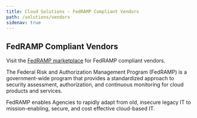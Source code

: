```yaml
---
title: Cloud Solutions - FedRAMP Compliant Vendors 
path: /solutions/vendors
sidenav: true
---
```


## FedRAMP Compliant Vendors

Visit the [FedRAMP marketplace](https://marketplace.fedramp.gov) for FedRAMP compliant vendors.

The Federal Risk and Authorization Management Program (FedRAMP) is a government-wide program that provides a standardized approach to security assessment, authorization, and continuous monitoring for cloud products and services.

FedRAMP enables Agencies to rapidly adapt from old, insecure legacy IT to mission-enabling, secure, and cost effective cloud-based IT.
<CspList1></CspList1>